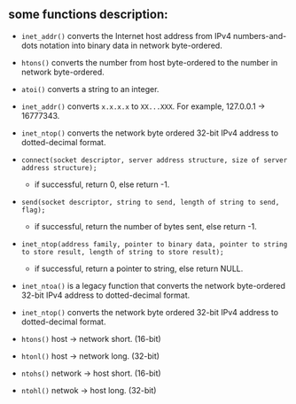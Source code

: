 ## some functions description:
- `inet_addr()` converts the Internet host address from IPv4 numbers-and-dots notation into binary data in network byte-ordered.
- `htons()` converts the number from host byte-ordered to the number in network byte-ordered.
- `atoi()` converts a string to an integer.
- `inet_addr()` converts `x.x.x.x` to `XX...XXX`. For example, 127.0.0.1 -> 16777343.

- `inet_ntop()` converts the network byte ordered 32-bit IPv4 address to dotted-decimal format.

- `connect(socket descriptor, server address structure, size of server address structure);`
    - if successful, return 0, else return -1.

- `send(socket descriptor, string to send, length of string to send, flag);`
    - if successful, return the number of bytes sent, else return -1.
    
- `inet_ntop(address family, pointer to binary data, pointer to string to store result, length of string to store result);`
    - if successful, return a pointer to string, else return NULL.

- `inet_ntoa()` is a legacy function that converts the network byte-ordered 32-bit IPv4 address to dotted-decimal format.
- `inet_ntop()` converts the network byte ordered 32-bit IPv4 address to dotted-decimal format.

- `htons()` host -> network short. (16-bit)
- `htonl()` host -> network long. (32-bit)
- `ntohs()` network -> host short. (16-bit)
- `ntohl()`	netwok -> host long. (32-bit)
